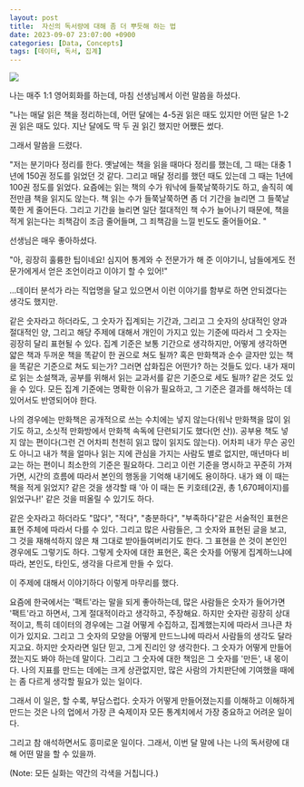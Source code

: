 ```yaml
---
layout: post
title:  자신의 독서량에 대해 좀 더 뿌듯해 하는 법
date: 2023-09-07 23:07:00 +0900
categories: [Data, Concepts]
tags: [데이터, 독서, 집계]
---
```


![](https://cojette.files.wordpress.com/2023/09/111.jpg)

나는 매주 1:1 영어회화를 하는데, 마침 선생님께서 이런 말씀을 하셨다.

"나는 매달 읽은 책을 정리하는데, 어떤 달에는 4-5권 읽은 때도 있지만 어떤 달은 1-2권 읽은 때도 있다. 지난 달에도 딱 두 권 읽긴 했지만 어쨌든 썼다.

그래서 말씀을 드렸다.

"저는 분기마다 정리를 한다. 옛날에는 책을 읽을 때마다 정리를 했는데, 그 때는 대충 1년에 150권 정도를 읽었던 것 같다. 그리고 매달 정리를 했던 때도 있는데 그 때는 1년에 100권 정도를 읽었다. 요즘에는 읽는 책의 수가 워낙에 들쭉날쭉하기도 하고, 솔직히 예전만큼 책을 읽지도 않는다. 책 읽는 수가 들쭉날쭉하면 좀 더 기간을 늘리면 그 들쭉날쭉한 게 줄어든다. 그리고 기간을 늘리면 일단 절대적인 책 수가 늘어나기 때문에, 책을 적게 읽는다는 죄책감이 조금 줄어들며, 그 죄책감을 느낄 빈도도 줄어들어요. "

선생님은 매우 좋아하셨다.

"아, 굉장히 훌륭한 팁이네요! 심지어 통계와 수 전문가가 해 준 이야기니, 남들에게도 전문가에게서 얻은 조언이라고 이야기 할 수 있어!"

...데이터 분석가 라는 직업명을 달고 있으면서 이런 이야기를 함부로 하면 안되겠다는 생각도 했지만.

같은 숫자라고 하더라도, 그 숫자가 집계되는 기간과, 그리고 그 숫자의 상대적인 양과 절대적인 양, 그리고 해당 주제에 대해서 개인이 가지고 있는 기준에 따라서 그 숫자는 굉장히 달리 표현될 수 있다. 집계 기준은 보통 기간으로 생각하지만, 어떻게 생각하면 얇은 책과 두꺼운 책을 똑같이 한 권으로 쳐도 될까? 혹은 만화책과 순수 글자만 있는 책을 똑같은 기준으로 쳐도 되는가? 그러면 삽화집은 어떤가? 하는 것들도 있다. 내가 재미로 읽는 소설책과, 공부를 위해서 읽는 교과서를 같은 기준으로 세도 될까? 같은 것도 있을 수 있다. 모든 집계 기준에는 명확한 이유가 필요하고, 그 기준은 결과를 해석하는 데 있어서도 반영되어야 한다.

나의 경우에는 만화책은 공개적으로 쓰는 수치에는 넣지 않는다(워낙 만화책을 많이 읽기도 하고, 소싯적 만화방에서 만화책 속독에 단련되기도 했다(먼 산)). 공부용 책도 넣지 않는 편이다(그런 건 어차피 천천히 읽고 많이 읽지도 않는다). 어차피 내가 무슨 공인도 아니고 내가 책을 얼마나 읽는 지에 관심을 가지는 사람도 별로 없지만, 매년마다 비교는 하는 편이니 최소한의 기준은 필요하다. 그리고 이런 기준을 명시하고 꾸준히 가져가면, 시간의 흐름에 따라서 본인의 행동을 기억해 내기에도 용이하다. 내가 왜 이 때는 책을 적게 읽었지? 같은 것을 생각할 때 '아 이 때는 돈 키호테(2권, 총 1,670페이지)를 읽었구나!' 같은 것을 떠올릴 수 있기도 하다.

같은 숫자라고 하더라도 "많다", "적다", "충분하다", "부족하다"같은 서술적인 표현은 표현 주체에 따라서 다를 수 있다. 그리고 많은 사람들은, 그 숫자와 표현된 글을 보고, 그 것을 재해석하지 않은 채 그대로 받아들여버리기도 한다. 그 표현을 쓴 것이 본인인 경우에도 그렇기도 하다. 그렇게 숫자에 대한 표현은, 혹은 숫자를 어떻게 집계하느냐에 따라, 본인도, 타인도, 생각을 다르게 만들 수 있다.

이 주제에 대해서 이야기하다 이렇게 마무리를 했다.

요즘에 한국에서는 '팩트'라는 말을 되게 좋아하는데, 많은 사람들은 숫자가 들어가면 '팩트'라고 하면서, 그게 절대적이라고 생각하고, 주장해요. 하지만 숫자란 굉장히 상대적이고, 특히 데이터의 경우에는 그걸 어떻게 수집하고, 집계했는지에 따라서 크나큰 차이가 있지요. 그리고 그 숫자의 모양을 어떻게 만드느냐에 따라서 사람들의 생각도 달라지고요. 하지만 숫자라면 일단 믿고, 그게 진리인 양 생각한다. 그 숫자가 어떻게 만들어졌는지도 봐야 하는데 말이다. 
그리고 그 숫자에 대한 책임은 그 숫자를 '만든', 내 몫이다. 나의 지표를 만드는 데에는 크게 상관없지만, 많은 사람의 가치판단에 기여했을 때에는 좀 다르게 생각할 필요가 있는 일이다. 

그래서 이 일은, 할 수록, 부담스럽다. 숫자가 어떻게 만들어졌는지를 이해하고 이해하게 만드는 것은 나의 업에서 가장 큰 숙제이자 모든 통계치에서 가장 중요하고 어려운 일이다.

그리고 참 애석하면서도 흥미로운 일이다. 
그래서, 이번 달 말에 나는 나의 독서량에 대해 어떤 말을 할 수 있을까.

(Note: 모든 실화는 약간의 각색을 거칩니다.)
